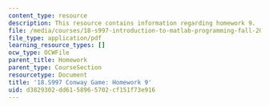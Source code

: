 ```yaml
---
content_type: resource
description: This resource contains information regarding homework 9.
file: /media/courses/18-s997-introduction-to-matlab-programming-fall-2011/d3829302dd6158965702cf151f73e916_MIT18_S997F11_Homework_9.pdf
file_type: application/pdf
learning_resource_types: []
ocw_type: OCWFile
parent_title: Homework
parent_type: CourseSection
resourcetype: Document
title: '18.S997 Conway Game: Homework 9'
uid: d3829302-dd61-5896-5702-cf151f73e916
---
```

